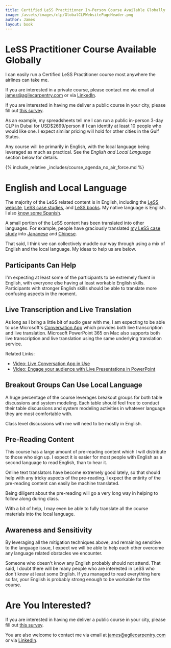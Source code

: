 ```yaml
---
title: Certified LeSS Practitioner In-Person Course Available Globally
image: /assets/images/clp/GlobalCLPWebsitePageHeader.png
author: James
layout: book
---
```


# LeSS Practitioner Course Available Globally

I can easily run a Certified LeSS Practitioner course most anywhere the airlines can take me. 

If you are interested in a private course, please contact me via email at [james@agilecarpentry.com](mailto:james@agilecarpentry.com) or via [LinkedIn](https://www.linkedin.com/in/jamescarpenter1/).

If you are interested in having me deliver a public course in your city, please fill out [this survey](https://forms.gle/7BtgehG84c73YTmJA).

As an example, my spreadsheets tell me I can run a public in-person 3-day CLP in Dubai for USD$2699/person if I can identify at least 10 people who would like one. I expect similar pricing will hold for other cities in the Gulf States.

Any course will be primarily in English, with the local language being leveraged as much as practical. See the _English and Local Language_ section below for details.

{% include_relative _includes/course_agenda_no_air_force.md %}

# English and Local Language

The majority of the LeSS related content is in English, including the [LeSS website](https://less.works), [LeSS case studies](https://less.works/case-studies), and [LeSS books](https://less.works/resources/learning-resources/books). My native language is English. I also [know some Spanish](https://www.linkedin.com/pulse/learning-spanish-baselang-james-carpenter/).

A small portion of the LeSS content has been translated into other languages. For example, people have graciously translated [my LeSS case study](https://less.works/case-studies/large-server-hardware-company) into [Japanese](https://less.works/jp/case-studies/large-server-hardware-company) and [Chinese](https://less.works/zh-CN/case-studies/large-server-hardware-company).

That said, I think we can collectively muddle our way through using a mix of English and the local language. My ideas to help us are below.

## Participants Can Help

I'm expecting at least some of the participants to be extremely fluent in English, with everyone else having at least workable English skills. Participants with stronger English skills should be able to translate more confusing aspects in the moment.

## Live Transcription and Live Translation

As long as I bring a little bit of audio gear with me, I am expecting to be able to use Microsoft's [Conversation App](https://translator.microsoft.com/) which provides both live transcription and live translation. Microsoft PowerPoint 365 on Mac also supports both live transcription and live translation using the same underlying translation service.

Related Links:
* [Video: Live Conversation App in Use](https://www.youtube.com/watch?v=MgsSoZZVe2U&t=1s)
* [Video: Engage your audience with Live Presentations in PowerPoint](https://www.youtube.com/watch?v=Lzfqwn05Lzg)

## Breakout Groups Can Use Local Language
A huge percentage of the course leverages breakout groups for both table discussions and system modeling. Each table should feel free to conduct their table discussions and system modeling activities in whatever language they are most comfortable with.

Class level discussions with me will need to be mostly in English.

## Pre-Reading Content

This course has a large amount of pre-reading content which I will distribute to those who sign up. I expect it is easier for most people with English as a second language to read English, than to hear it. 

Online text translators have become extremely good lately, so that should help with any tricky aspects of the pre-reading. I expect the entirity of the pre-reading content can easily be machine translated.

Being diligent about the pre-reading will go a very long way in helping to follow along during class.

With a bit of help, I may even be able to fully translate all the course materials into the local language.

## Awareness and Sensitivity

By leveraging all the mitigation techniques above, and remaining sensitive to the language issue, I expect we will be able to help each other overcome any language related obstacles we encounter.

Someone who doesn't know any English probably should not attend. That said, I doubt there will be many people who are interested in LeSS who don't know at least some English. If you managed to read everything here so far, your English is probably strong enough to be workable for the course.

# Are You Interested?

If you are interested in having me deliver a public course in your city, please fill out [this survey](https://forms.gle/7BtgehG84c73YTmJA). 

You are also welcome to contact me via email at [james@agilecarpentry.com](mailto:james@agilecarpentry.com) or via [LinkedIn](https://www.linkedin.com/in/jamescarpenter1/).

